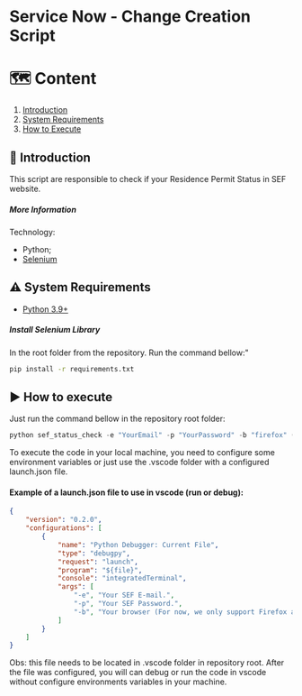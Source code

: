 # Service Now - Change Creation Script

# :world_map: Content

1. [Introduction](#%3Ablue_book%3A-introduction)
2. [System Requirements](#%3Awarning%3A-system-requirements)
3. [How to Execute](#%3Aarrow_forward%3A-how-to-execute)

## :blue_book: Introduction

This script are responsible to check if your Residence Permit Status in SEF website. 

##### More Information

Technology:
* Python;
* [Selenium](https://www.selenium.dev/)

## :warning: System Requirements

- [Python 3.9+](https://www.python.org/)

##### Install Selenium Library

In the root folder from the repository. Run the command bellow:"
```cmd
pip install -r requirements.txt
```

## :arrow_forward: How to execute

Just run the command bellow in the repository root folder:
```python
python sef_status_check -e "YourEmail" -p "YourPassword" -b "firefox" (or "chrome")
```

To execute the code in your local machine, you need to configure some environment variables or just use the .vscode folder with a configured launch.json file.

#### Example of a launch.json file to use in vscode (run or debug):

```json
{
    "version": "0.2.0",
    "configurations": [
        {
            "name": "Python Debugger: Current File",
            "type": "debugpy",
            "request": "launch",
            "program": "${file}",
            "console": "integratedTerminal",
            "args": [
                "-e", "Your SEF E-mail.",
                "-p", "Your SEF Password.",
                "-b", "Your browser (For now, we only support Firefox and Chrome.)"
            ]
        }
    ]
}
```
Obs: this file needs to be located in .vscode folder in repository root. After the file was configured, you will can debug or run the code in vscode without configure environments variables in your machine.
